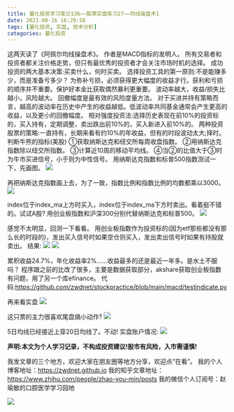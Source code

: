 ```yaml
---
title: 量化投资学习笔记136——股票实盘练习27——均线操盘术1
date: 2021-08-16 16:29:58
tags: [量化投资, 实盘, 技术分析]
categories: 量化投资
---
```

这两天读了《阿佩尔均线操盘术》。
作者是MACD指标的发明人。
所有交易者和投资者都关注价格走势，但只有最优秀的投资者才会关注市场时机的选择。
成功投资的两大基本决策:买卖什么，何时买卖。
选择投资工具的第一原则:不是能赚多少，而是准备亏多少？
为弥补亏损，必须获得更大幅度的收益才行。获利和亏损的顺序并不重要。保护好本金比获取偶然暴利更重要。
波动率越大，收益/损失比越小，风险越大。
回撤幅度是最有效的风险度量方法。
对于买进并持有策略而言，越高的波动率在历史中产生的收益越低。低波动率共同基金通常会产生更高的收益，以及更小的回撤幅度。
相对强度投资法:选择历史表现在前10%的投资标的，买入持有，定期调整，卖出跌出前10%的，买入新进入前10%的。
两种投资股票的策略:一直持有，长期来看有约10%的年收益，但有的时段波动太大;择时。
判断牛熊的指标(美股)
①获取纳斯达克和纽交所每周收盘指数。
②用纳斯达克指数除以纽交所指数。
③计算近10周的移动平均线。
④当②的比值大于③时为牛市买进信号，小于则为中性信号。
用纳斯达克指数和标普500指数测试一下，先画图。
![](https://zymblog-1258069789.cos.ap-chengdu.myqcloud.com/blog0178-QTLearn/106/01.jpg)

再把纳斯达克指数画上去，为了一致，指数比例和指数比例的均数都乘以3000。
![](https://zymblog-1258069789.cos.ap-chengdu.myqcloud.com/blog0178-QTLearn/106/02.jpg)

index位于index_ma上方时买入，index位于index_ma下方时卖出。看着挺不错的。试试A股?
用创业板指数和沪深300分别代替纳斯达克和标普500。
![](https://zymblog-1258069789.cos.ap-chengdu.myqcloud.com/blog0178-QTLearn/106/03.jpg)

感觉不太明显，回测一下看看。
用创业板指数作为投资标的(因为etf那些都没有那么长的时段的)，发出买入信号时如果空仓则买入，发出卖出信号时如果有持股就卖出。
结果:
![](https://zymblog-1258069789.cos.ap-chengdu.myqcloud.com/blog0178-QTLearn/106/04.jpg)
![](https://zymblog-1258069789.cos.ap-chengdu.myqcloud.com/blog0178-QTLearn/106/05.jpg)


累积收益24.7%，年化收益率2%……收益最多的还是最近一年多。是水土不服吗？
程序跟之前的比改了很多，主要是数据获取部分，akshare获取创业板指数有问题，用了另一个库efinance。
代码:https://github.com/zwdnet/stockpractice/blob/main/macd/testindicate.py


再来看实盘
![](https://zymblog-1258069789.cos.ap-chengdu.myqcloud.com/blog0178-QTLearn/106/06.jpg)

这只票的主力很喜欢尾盘搞小动作?
![](https://zymblog-1258069789.cos.ap-chengdu.myqcloud.com/blog0178-QTLearn/106/07.jpg)

5日均线已经接近上穿20日均线了。不动!
实盘账户情况:
![](https://zymblog-1258069789.cos.ap-chengdu.myqcloud.com/blog0178-QTLearn/106/08.jpg)





**声明:本文为个人学习记录，不构成投资建议!股市有风险，入市需谨慎!**




我发文章的三个地方，欢迎大家在朋友圈等地方分享，欢迎点“在看”。
我的个人博客地址：https://zwdnet.github.io
我的知乎文章地址： https://www.zhihu.com/people/zhao-you-min/posts
我的微信个人订阅号：赵瑜敏的口腔医学学习园地




![](https://zymblog-1258069789.cos.ap-chengdu.myqcloud.com/other/wx.jpg)
